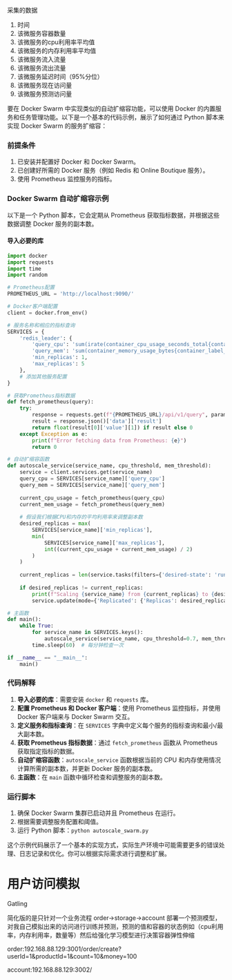 

采集的数据



1. 时间
2. 该微服务容器数量
3. 该微服务的cpu利用率平均值
4. 该微服务的内存利用率平均值
5. 该微服务流入流量
6. 该微服务流出流量
7. 该微服务延迟时间（95%分位）
8. 该微服务现在访问量
9. 该微服务预测访问量



要在 Docker Swarm 中实现类似的自动扩缩容功能，可以使用 Docker 的内置服务和任务管理功能。以下是一个基本的代码示例，展示了如何通过 Python 脚本来实现 Docker Swarm 的服务扩缩容：

### 前提条件
1. 已安装并配置好 Docker 和 Docker Swarm。
2. 已创建好所需的 Docker 服务（例如 Redis 和 Online Boutique 服务）。
3. 使用 Prometheus 监控服务的指标。

### Docker Swarm 自动扩缩容示例

以下是一个 Python 脚本，它会定期从 Prometheus 获取指标数据，并根据这些数据调整 Docker 服务的副本数。

#### 导入必要的库
```python
import docker
import requests
import time
import random

# Prometheus配置
PROMETHEUS_URL = 'http://localhost:9090/'

# Docker客户端配置
client = docker.from_env()

# 服务名称和相应的指标查询
SERVICES = {
    'redis_leader': {
        'query_cpu': 'sum(irate(container_cpu_usage_seconds_total{container_label_com_docker_swarm_service_name="redis_leader"}[5m]))',
        'query_mem': 'sum(container_memory_usage_bytes{container_label_com_docker_swarm_service_name="redis_leader"})',
        'min_replicas': 1,
        'max_replicas': 5
    },
    # 添加其他服务配置
}

# 获取Prometheus指标数据
def fetch_prometheus(query):
    try:
        response = requests.get(f"{PROMETHEUS_URL}/api/v1/query", params={'query': query})
        result = response.json()['data']['result']
        return float(result[0]['value'][1]) if result else 0
    except Exception as e:
        print(f"Error fetching data from Prometheus: {e}")
        return 0

# 自动扩缩容函数
def autoscale_service(service_name, cpu_threshold, mem_threshold):
    service = client.services.get(service_name)
    query_cpu = SERVICES[service_name]['query_cpu']
    query_mem = SERVICES[service_name]['query_mem']
    
    current_cpu_usage = fetch_prometheus(query_cpu)
    current_mem_usage = fetch_prometheus(query_mem)
    
    # 假设我们根据CPU和内存的平均利用率来调整副本数
    desired_replicas = max(
        SERVICES[service_name]['min_replicas'], 
        min(
            SERVICES[service_name]['max_replicas'], 
            int((current_cpu_usage + current_mem_usage) / 2)
        )
    )
    
    current_replicas = len(service.tasks(filters={'desired-state': 'running'}))
    
    if desired_replicas != current_replicas:
        print(f"Scaling {service_name} from {current_replicas} to {desired_replicas}")
        service.update(mode={'Replicated': {'Replicas': desired_replicas}})

# 主函数
def main():
    while True:
        for service_name in SERVICES.keys():
            autoscale_service(service_name, cpu_threshold=0.7, mem_threshold=0.7)
        time.sleep(60)  # 每分钟检查一次

if __name__ == "__main__":
    main()
```

### 代码解释
1. **导入必要的库**：需要安装 `docker` 和 `requests` 库。
2. **配置 Prometheus 和 Docker 客户端**：使用 Prometheus 监控指标，并使用 Docker 客户端来与 Docker Swarm 交互。
3. **定义服务和指标查询**：在 `SERVICES` 字典中定义每个服务的指标查询和最小/最大副本数。
4. **获取 Prometheus 指标数据**：通过 `fetch_prometheus` 函数从 Prometheus 获取指定指标的数据。
5. **自动扩缩容函数**：`autoscale_service` 函数根据当前的 CPU 和内存使用情况计算所需的副本数，并更新 Docker 服务的副本数。
6. **主函数**：在 `main` 函数中循环检查和调整服务的副本数。

### 运行脚本
1. 确保 Docker Swarm 集群已启动并且 Prometheus 在运行。
2. 根据需要调整服务配置和阈值。
3. 运行 Python 脚本：`python autoscale_swarm.py`

这个示例代码展示了一个基本的实现方式，实际生产环境中可能需要更多的错误处理、日志记录和优化。你可以根据实际需求进行调整和扩展。



# 用户访问模拟

Gatling 



简化版的是只针对一个业务流程 order->storage->account 部署一个预测模型，对我自己模拟出来的访问进行训练并预测，预测的值和容器的状态例如（cpu利用率，内存利用率，数量等）然后给强化学习模型进行决策容器弹性伸缩

order:192.168.88.129:3001/order/create?userId=1&productId=1&count=10&money=100

account:192.168.88.129:3002/







```

```

